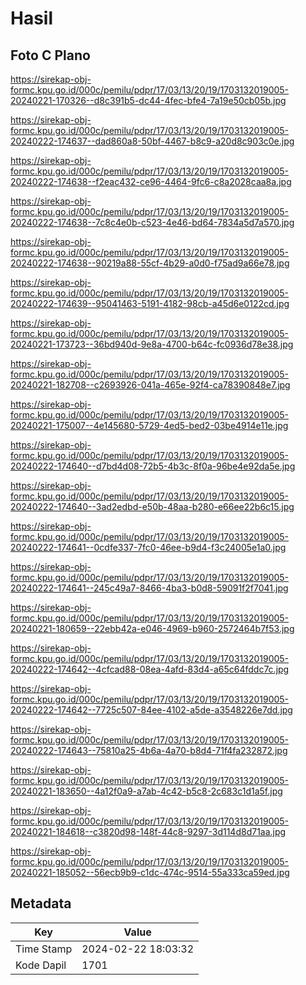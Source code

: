 # Hasil

## Foto C Plano

https://sirekap-obj-formc.kpu.go.id/000c/pemilu/pdpr/17/03/13/20/19/1703132019005-20240221-170326--d8c391b5-dc44-4fec-bfe4-7a19e50cb05b.jpg

https://sirekap-obj-formc.kpu.go.id/000c/pemilu/pdpr/17/03/13/20/19/1703132019005-20240222-174637--dad860a8-50bf-4467-b8c9-a20d8c903c0e.jpg

https://sirekap-obj-formc.kpu.go.id/000c/pemilu/pdpr/17/03/13/20/19/1703132019005-20240222-174638--f2eac432-ce96-4464-9fc6-c8a2028caa8a.jpg

https://sirekap-obj-formc.kpu.go.id/000c/pemilu/pdpr/17/03/13/20/19/1703132019005-20240222-174638--7c8c4e0b-c523-4e46-bd64-7834a5d7a570.jpg

https://sirekap-obj-formc.kpu.go.id/000c/pemilu/pdpr/17/03/13/20/19/1703132019005-20240222-174638--90219a88-55cf-4b29-a0d0-f75ad9a66e78.jpg

https://sirekap-obj-formc.kpu.go.id/000c/pemilu/pdpr/17/03/13/20/19/1703132019005-20240222-174639--95041463-5191-4182-98cb-a45d6e0122cd.jpg

https://sirekap-obj-formc.kpu.go.id/000c/pemilu/pdpr/17/03/13/20/19/1703132019005-20240221-173723--36bd940d-9e8a-4700-b64c-fc0936d78e38.jpg

https://sirekap-obj-formc.kpu.go.id/000c/pemilu/pdpr/17/03/13/20/19/1703132019005-20240221-182708--c2693926-041a-465e-92f4-ca78390848e7.jpg

https://sirekap-obj-formc.kpu.go.id/000c/pemilu/pdpr/17/03/13/20/19/1703132019005-20240221-175007--4e145680-5729-4ed5-bed2-03be4914e11e.jpg

https://sirekap-obj-formc.kpu.go.id/000c/pemilu/pdpr/17/03/13/20/19/1703132019005-20240222-174640--d7bd4d08-72b5-4b3c-8f0a-96be4e92da5e.jpg

https://sirekap-obj-formc.kpu.go.id/000c/pemilu/pdpr/17/03/13/20/19/1703132019005-20240222-174640--3ad2edbd-e50b-48aa-b280-e66ee22b6c15.jpg

https://sirekap-obj-formc.kpu.go.id/000c/pemilu/pdpr/17/03/13/20/19/1703132019005-20240222-174641--0cdfe337-7fc0-46ee-b9d4-f3c24005e1a0.jpg

https://sirekap-obj-formc.kpu.go.id/000c/pemilu/pdpr/17/03/13/20/19/1703132019005-20240222-174641--245c49a7-8466-4ba3-b0d8-59091f2f7041.jpg

https://sirekap-obj-formc.kpu.go.id/000c/pemilu/pdpr/17/03/13/20/19/1703132019005-20240221-180659--22ebb42a-e046-4969-b960-2572464b7f53.jpg

https://sirekap-obj-formc.kpu.go.id/000c/pemilu/pdpr/17/03/13/20/19/1703132019005-20240222-174642--4cfcad88-08ea-4afd-83d4-a65c64fddc7c.jpg

https://sirekap-obj-formc.kpu.go.id/000c/pemilu/pdpr/17/03/13/20/19/1703132019005-20240222-174642--7725c507-84ee-4102-a5de-a3548226e7dd.jpg

https://sirekap-obj-formc.kpu.go.id/000c/pemilu/pdpr/17/03/13/20/19/1703132019005-20240222-174643--75810a25-4b6a-4a70-b8d4-71f4fa232872.jpg

https://sirekap-obj-formc.kpu.go.id/000c/pemilu/pdpr/17/03/13/20/19/1703132019005-20240221-183650--4a12f0a9-a7ab-4c42-b5c8-2c683c1d1a5f.jpg

https://sirekap-obj-formc.kpu.go.id/000c/pemilu/pdpr/17/03/13/20/19/1703132019005-20240221-184618--c3820d98-148f-44c8-9297-3d114d8d71aa.jpg

https://sirekap-obj-formc.kpu.go.id/000c/pemilu/pdpr/17/03/13/20/19/1703132019005-20240221-185052--56ecb9b9-c1dc-474c-9514-55a333ca59ed.jpg


## Metadata

| Key        | Value               |
| ---------- | ------------------- |
| Time Stamp | 2024-02-22 18:03:32 |
| Kode Dapil | 1701                |



